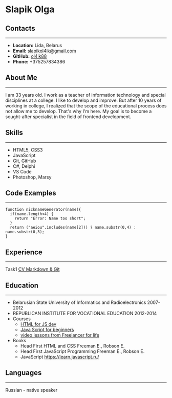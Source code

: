 # Slapik Olga
## Contacts
***
* **Location:** Lida, Belarus
* **Email:** slapikol4ik@gmail.com
* **GitHub:** [ol4ik88](https://github.com/Ol4ik88)
* **Phone:** +375257834386
## About Me
***
I am 33 years old. I work as a teacher of information technology and special disciplines  at a college. I like to develop and improve. But after 10 years of working in college, I realized that the scope of the educational process does not allow me to develop. That's why I'm here. My goal is to become a sought-after specialist in the field of frontend development.
## Skills
***
* HTML5, CSS3
* JavaScript
* Git, GitHub
* C#, Delphi
* VS Code
* Photoshop, Marsy
## Code Examples
***
```
function nicknameGenerator(name){
  if(name.length<4) {
    return "Error: Name too short";
  }
  return ("aeiou".includes(name[2])) ? name.substr(0,4) : name.substr(0,3);
}
```
## Experience
***
Task1 [CV Markdown & Git](https://ol4ik88.github.io/rsschool-cv/cv)
## Education
***
* Belarusian State University of Informatics and Radioelectronics
2007-2012
* REPUBLICAN INSTITUTE FOR VOCATIONAL EDUCATION
2012-2014
* Courses
    + [HTML for JS dev](https://itgid.info/course/html)
    + [Java Script for beginners](https://www.youtube.com/c/itgid)
    + [video lessons from Freelancer for life](https://www.youtube.com/c/FreelancerLifeStyle)
* Books
    + Head First HTML and CSS Freeman E., Robson E.
    + Head First JavaScript Programming Freeman E., Robson E.
    + JavaScript https://learn.javascript.ru/
## Languages
***
Russian - native speaker